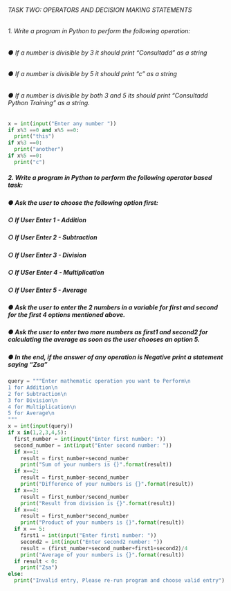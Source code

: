 ###### TASK TWO: OPERATORS AND DECISION MAKING STATEMENTS
###### 1. Write a program in Python to perform the following operation:
###### ● If a number is divisible by 3 it should print “Consultadd” as a string
###### ● If a number is divisible by 5 it should print “c” as a string
###### ● If a number is divisible by both 3 and 5 its should print “Consultadd Python Training” as a string.  
```python
x = int(input("Enter any number ")) 
if x%3 ==0 and x%5 ==0: 
  print("this")
if x%3 ==0: 
  print("another")  
if x%5 ==0:  
  print("c")
```  

##### 2. Write a program in Python to perform the following operator based task:
##### ● Ask the user to choose the following option first:
##### ○ If User Enter 1 - Addition
##### ○ If User Enter 2 - Subtraction
##### ○ If User Enter 3 - Division
##### ○ If USer Enter 4 - Multiplication
##### ○ If User Enter 5 - Average
##### ● Ask the user to enter the 2 numbers in a variable for first and second for the first 4 options mentioned above.
##### ● Ask the user to enter two more numbers as first1 and second2 for calculating the average as soon as the user chooses an option 5.
##### ● In the end, if the answer of any operation is Negative print a statement saying “Zsa”
```python
query = """Enter mathematic operation you want to Perform\n
1 for Addition\n
2 for Subtraction\n
3 for Division\n
4 for Multiplication\n
5 for Average\n
"""
x = int(input(query))
if x in(1,2,3,4,5):
  first_number = int(input("Enter first number: "))
  second_number = int(input("Enter second number: "))
  if x==1:
    result = first_number+second_number
    print("Sum of your numbers is {}".format(result))
  if x==2:
    result = first_number-second_number
    print("Difference of your numbers is {}".format(result))
  if x==3:
    result = first_number/second_number
    print("Result from division is {}".format(result))
  if x==4:
    result = first_number*second_number
    print("Product of your numbers is {}".format(result))
  if x == 5:
    first1 = int(input("Enter first1 number: "))
    second2 = int(input("Enter second2 number: "))
    result = (first_number+second_number+first1+second2)/4
    print("Average of your numbers is {}".format(result))
  if result < 0:
    print("Zsa")
else:
  print("Invalid entry, Please re-run program and choose valid entry")
```